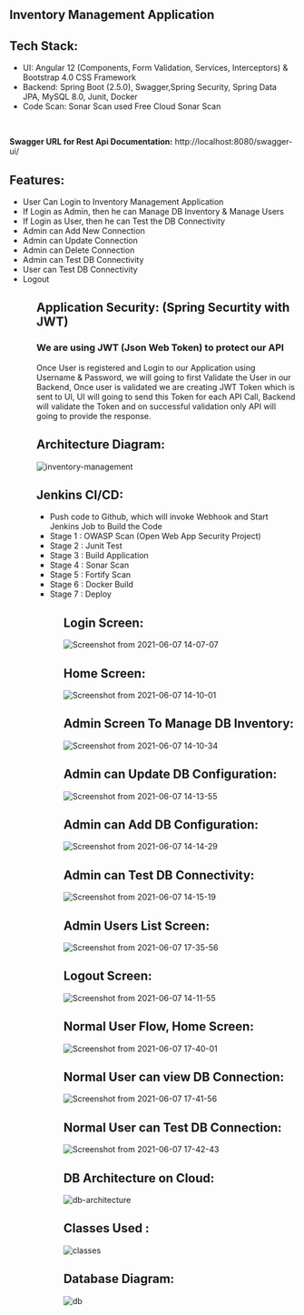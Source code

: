 Inventory Management Application
--------------------------------

Tech Stack:
----------
<ul>
<li>UI: Angular 12 (Components, Form Validation, Services, Interceptors) & Bootstrap 4.0 CSS Framework</li>
<li>Backend: Spring Boot (2.5.0), Swagger,Spring Security, Spring Data JPA, MySQL 8.0, Junit, Docker</li>
<li>Code Scan: Sonar Scan used Free Cloud Sonar Scan</li>  
</ul>

<br>

<b>Swagger URL for Rest Api Documentation:</b> http://localhost:8080/swagger-ui/

Features:
--------
<ul>
  <li>User Can Login to Inventory Management Application</li>
  <li>If Login as Admin, then he can Manage DB Inventory & Manage Users</li>
  <li>If Login as User, then he can Test the DB Connectivity</li>
  <li>Admin can Add New Connection</li>
  <li>Admin can Update Connection</li>
  <li>Admin can Delete Connection</li>
  <li>Admin can Test DB Connectivity</li>
  <li>User can Test DB Connectivity</li>
  <li>Logout</li>
<ul>

  
Application Security: (Spring Securtity with JWT)
-------------------------------------------------
<h3> We are using JWT (Json Web Token) to protect our API</h3>
<p>Once User is registered and Login to our Application using Username & Password, we will going to first Validate the User in our Backend, Once user is validated we are creating JWT Token which is sent to UI, UI will going to send this Token for each API Call, Backend will validate the Token and on successful validation only API will going to provide the response.</p>
  
  
Architecture Diagram:
---------------------
![inventory-management](https://user-images.githubusercontent.com/84853770/120985560-5b436800-c799-11eb-8f62-47ca30cc0c35.png)

Jenkins CI/CD:
--------------
<ul>
  <li>Push code to Github, which will invoke Webhook and Start Jenkins Job to Build the Code</li>
  <li>Stage 1 : OWASP Scan (Open Web App Security Project)</li>
  <li>Stage 2 : Junit Test </li>
  <li>Stage 3 : Build Application </li>
  <li>Stage 4 : Sonar Scan </li>
  <li>Stage 5 : Fortify Scan </li>
  <li>Stage 6 : Docker Build </li>
  <li>Stage 7 : Deploy </li>
<ul>  
  
Login Screen:
-------------
![Screenshot from 2021-06-07 14-07-07](https://user-images.githubusercontent.com/84853770/120985928-b5442d80-c799-11eb-8527-b7da692d2480.png)


Home Screen:
-----------
![Screenshot from 2021-06-07 14-10-01](https://user-images.githubusercontent.com/84853770/120986318-166c0100-c79a-11eb-8484-3a8057479146.png)


Admin Screen To Manage DB Inventory:
------------------------------------
![Screenshot from 2021-06-07 14-10-34](https://user-images.githubusercontent.com/84853770/120986418-31d70c00-c79a-11eb-9011-5ea41aed37e5.png)


Admin can Update DB Configuration:
----------------------------------
![Screenshot from 2021-06-07 14-13-55](https://user-images.githubusercontent.com/84853770/120986818-9befb100-c79a-11eb-84b1-138f00cc7f69.png)


Admin can Add DB Configuration:
------------------------------------
![Screenshot from 2021-06-07 14-14-29](https://user-images.githubusercontent.com/84853770/120986907-b164db00-c79a-11eb-8692-8e56b4858987.png)


Admin can Test DB Connectivity:
----------------------------------
![Screenshot from 2021-06-07 14-15-19](https://user-images.githubusercontent.com/84853770/120987016-cd687c80-c79a-11eb-8b02-e397139ac2e1.png)



Admin Users List Screen:
------------------------
![Screenshot from 2021-06-07 17-35-56](https://user-images.githubusercontent.com/84853770/121013799-eed76180-c7b6-11eb-94a1-b7f16954861a.png)


Logout Screen:
--------------
![Screenshot from 2021-06-07 14-11-55](https://user-images.githubusercontent.com/84853770/120986581-5fbc5080-c79a-11eb-9216-877426064fb1.png)

  
Normal User Flow, Home Screen:
------------------------------
![Screenshot from 2021-06-07 17-40-01](https://user-images.githubusercontent.com/84853770/121014257-686f4f80-c7b7-11eb-8ef0-2e1a7aab7b84.png)
  

Normal User can view DB Connection:
-----------------------------------
![Screenshot from 2021-06-07 17-41-56](https://user-images.githubusercontent.com/84853770/121014511-b1bf9f00-c7b7-11eb-9bce-fde287d8f0ea.png)

Normal User can Test DB Connection:
-----------------------------------
![Screenshot from 2021-06-07 17-42-43](https://user-images.githubusercontent.com/84853770/121014612-cbf97d00-c7b7-11eb-9295-9cc1d131acde.png)

DB Architecture on Cloud:
------------------------
![db-architecture](https://user-images.githubusercontent.com/84853770/121022118-af614300-c7bf-11eb-8316-be639d9c870e.png)
  
  

Classes Used :
-------------
![classes](https://user-images.githubusercontent.com/84853770/121001228-b466c800-c7a8-11eb-8bb4-b597072080c4.png)

Database Diagram:
----------------
![db](https://user-images.githubusercontent.com/84853770/121022328-db7cc400-c7bf-11eb-92fb-abd5c11bd65f.png)

  
  
  
  
